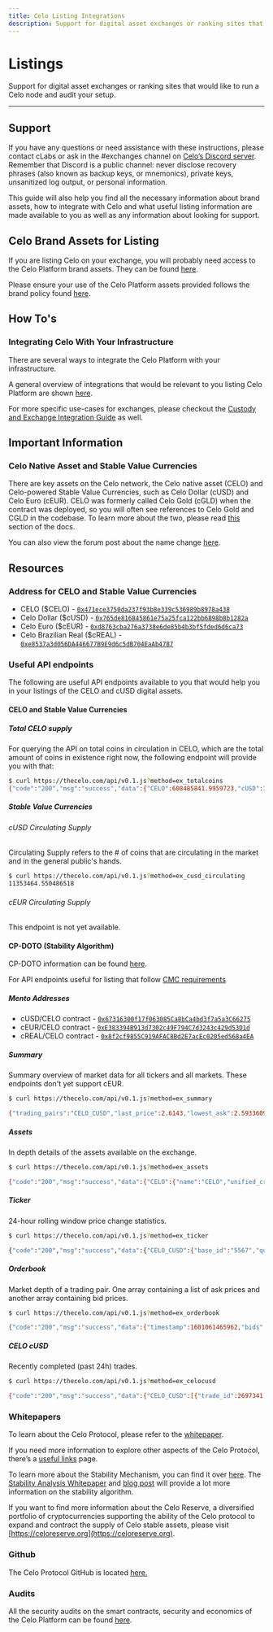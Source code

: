 ```yaml
---
title: Celo Listing Integrations
description: Support for digital asset exchanges or ranking sites that would like to run a Celo node and audit your setup.
---
```


# Listings

Support for digital asset exchanges or ranking sites that would like to run a Celo node and audit your setup.

---

## Support

If you have any questions or need assistance with these instructions, please contact cLabs or ask in the #exchanges channel on [Celo’s Discord server](https://chat.celo.org/). Remember that Discord is a public channel: never disclose recovery phrases (also known as backup keys, or mnemonics), private keys, unsanitized log output, or personal information.

This guide will also help you find all the necessary information about brand assets, how to integrate with Celo and what useful listing information are made available to you as well as any information about looking for support.

## Celo Brand Assets for Listing

If you are listing Celo on your exchange, you will probably need access to the Celo Platform brand assets. They can be found [here](https://celo.org/brand-kit).

Please ensure your use of the Celo Platform assets provided follows the brand policy found [here](https://celo.org/brand-kit-policy).

## How To's

### Integrating Celo With Your Infrastructure

There are several ways to integrate the Celo Platform with your infrastructure.

A general overview of integrations that would be relevant to you listing Celo Platform are shown [here](/integration/general).

For more specific use-cases for exchanges, please checkout the [Custody and Exchange Integration Guide](/integration/custody) as well.

## Important Information

### Celo Native Asset and Stable Value Currencies

There are key assets on the Celo network, the Celo native asset (CELO) and Celo-powered Stable Value Currencies, such as Celo Dollar (cUSD) and Celo Euro (cEUR). CELO was formerly called Celo Gold (cGLD) when the contract was deployed, so you will often see references to Celo Gold and CGLD in the codebase. To learn more about the two, please read [this](/developer/migrate/from-ethereum#the-celo-native-asset-and-the-celo-dollar) section of the docs.

You can also view the forum post about the name change [here](https://forum.celo.org/t/proposal-to-rename-celo-gold-to-celo-native-asset/528).

## Resources

### Address for CELO and Stable Value Currencies

- CELO (\$CELO) - [`0x471ece3750da237f93b8e339c536989b8978a438`](https://explorer.celo.org/address/0x471ece3750da237f93b8e339c536989b8978a438/transactions)
- Celo Dollar (\$cUSD) - [`0x765de816845861e75a25fca122bb6898b8b1282a`](https://explorer.celo.org/address/0x765de816845861e75a25fca122bb6898b8b1282a/transactions)
- Celo Euro (\$cEUR) - [`0xd8763cba276a3738e6de85b4b3bf5fded6d6ca73`](https://explorer.celo.org/address/0xd8763cba276a3738e6de85b4b3bf5fded6d6ca73/transactions)
- Celo Brazilian Real (\$cREAL) - [`0xe8537a3d056DA446677B9E9d6c5dB704EaAb4787`](https://explorer.celo.org/address/0xe8537a3d056DA446677B9E9d6c5dB704EaAb4787/transactions)

### Useful API endpoints

The following are useful API endpoints available to you that would help you in your listings of the CELO and cUSD digital assets.

#### CELO and Stable Value Currencies

##### Total CELO supply

For querying the API on total coins in circulation in CELO, which are the total amount of coins in existence right now, the following endpoint will provide you with that:

```sh
$ curl https://thecelo.com/api/v0.1.js?method=ex_totalcoins
{"code":"200","msg":"success","data":{"CELO":608485841.9959723,"cUSD":10250632.56099673}}
```

##### Stable Value Currencies

###### cUSD Circulating Supply

Circulating Supply refers to the # of coins that are circulating in the market and in the general public's hands.

```sh
$ curl https://thecelo.com/api/v0.1.js?method=ex_cusd_circulating
11353464.550486518
```

###### cEUR Circulating Supply

This endpoint is not yet available.

#### CP-DOTO (Stability Algorithm)

CP-DOTO information can be found [here](/protocol/stability/doto).

For API endpoints useful for listing that follow [CMC requirements](https://docs.google.com/document/d/1S4urpzUnO2t7DmS_1dc4EL4tgnnbTObPYXvDeBnukCg/edit#)

##### Mento Addresses

- cUSD/CELO contract - [`0x67316300f17f063085Ca8bCa4bd3f7a5a3C66275`](https://explorer.celo.org/address/0x67316300f17f063085Ca8bCa4bd3f7a5a3C66275/transactions)
- cEUR/CELO contract - [`0xE383394B913d7302c49F794C7d3243c429d53D1d`](https://explorer.celo.org/address/0xE383394B913d7302c49F794C7d3243c429d53D1d/transactions)
- cREAL/CELO contract - [`0x8f2cf9855C919AFAC8Bd2E7acEc0205ed568a4EA`](https://explorer.celo.org/address/0x8f2cf9855C919AFAC8Bd2E7acEc0205ed568a4EA/transactions)

##### Summary

Summary overview of market data for all tickers and all markets. These endpoints don't yet support cEUR.

```sh
$ curl https://thecelo.com/api/v0.1.js?method=ex_summary

{"trading_pairs":"CELO_CUSD","last_price":2.6143,"lowest_ask":2.5933609958506225,"highest_bid":2.5676,"base_volume":37524.32000000003,"quote_volume":14714.520000000002,"price_change_percent_24h":3.7027120070382127,"highest_price_24h":2.649,"lowest_price_24h":2.4787}}
```

##### Assets

In depth details of the assets available on the exchange.

```sh
$ curl https://thecelo.com/api/v0.1.js?method=ex_assets

{"code":"200","msg":"success","data":{"CELO":{"name":"CELO","unified_cryptoasset_id":"5567","can_withdraw":"true","can_deposit":"true","min_withdraw":"0.000000000000000001","max_withdraw":"0.000000000000000001","maker_fee":"0.00","taker_fee":"0.005"},"CUSD":{"name":"Celo Dollars","unified_cryptoasset_id":"825","can_withdraw":"true","can_deposit":"true","min_withdraw":"0.000000000000000001","max_withdraw":"0.000000000000000001","maker_fee":"0.00","taker_fee":"0.005"}}}
```

##### Ticker

24-hour rolling window price change statistics.

```sh
$ curl https://thecelo.com/api/v0.1.js?method=ex_ticker

{"code":"200","msg":"success","data":{"CELO_CUSD":{"base_id":"5567","quote_id":"825","last_price":2.6124,"quote_volume":14789.520000000002,"base_volume":37720.30000000003,"isFrozen":"0"}}}
```

##### Orderbook

Market depth of a trading pair. One array containing a list of ask prices and another array containing bid prices.

```sh
$ curl https://thecelo.com/api/v0.1.js?method=ex_orderbook

{"code":"200","msg":"success","data":{"timestamp":1601061465962,"bids":[["2.5964","100"]],"asks":[["2.622606871230003","100"]]}}
```

##### CELO cUSD

Recently completed (past 24h) trades.

```sh
$ curl https://thecelo.com/api/v0.1.js?method=ex_celocusd

{"code":"200","msg":"success","data":{"CELO_CUSD":[{"trade_id":2697341,"timestamp":1601061491,"price":0.38238291620515147,"quote_volume":25,"base_volume":65.37948987916423,"type":"Sell"},{"trade_id":2697336,"timestamp":1601061466,"price":0.382293821845672,"quote_volume":25,"base_volume":65.39472670341044,"type":"Sell"}]}}
```

### Whitepapers

To learn about the Celo Protocol, please refer to the [whitepaper](/general/whitepapers).

If you need more information to explore other aspects of the Celo Protocol, there’s a [useful links](/general/) page.

To learn more about the Stability Mechanism, you can find it over [here](/protocol/stability/doto).
The [Stability Analysis Whitepaper](https://celo.org/papers/Celo_Stability_Analysis.pdf) and [blog post](https://medium.com/celohq/a-look-at-the-celo-stability-analysis-white-paper-part-1-23edd5ef8b5) will provide a lot more information on the stability algorithm.

If you want to find more information about the Celo Reserve, a diversified portfolio of cryptocurrencies supporting the ability of the Celo protocol to expand and contract the supply of Celo stable assets, please visit [https://celoreserve.org](https://celoreserve.org).

### Github

The Celo Protocol GitHub is located [here.](https://github.com/celo-org/)

### Audits

All the security audits on the smart contracts, security and economics of the Celo Platform can be found [here](https://celo.org/audits).

